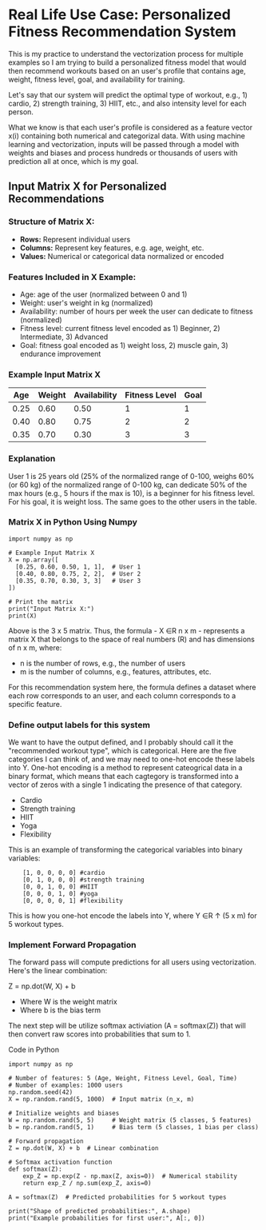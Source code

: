 # Real Life Use Case: Personalized Fitness Recommendation System

This is my practice to understand the vectorization process for multiple examples so I am trying to build a personalized fitness model that would then recommend workouts based on an user's profile that contains age, weight, fitness level, goal, and availability for training.  

Let's say that our system will predict the optimal type of workout, e.g., 1) cardio, 2) strength training, 3) HIIT, etc., and also intensity level for each person. 

What we know is that each user's profile is considered as a feature vector x(i) containing both numerical and categorizal data. With using machine learning and vectorization, inputs will be passed through a model with weights and biases and process hundreds or thousands of users with prediction all at once, which is my goal. 

## Input Matrix X for Personalized Recommendations

### Structure of Matrix X:
- **Rows:** Represent individual users
- **Columns:** Represent key features, e.g. age, weight, etc. 
- **Values:** Numerical or categorical data normalized or encoded 

### Features Included in X Example:

* Age: age of the user (normalized between 0 and 1)
* Weight: user's weight in kg (normalized)
* Availability: number of hours per week the user can dedicate to fitness (normalized)
* Fitness level: current fitness level encoded as 1) Beginner, 2) Intermediate, 3) Advanced
* Goal: fitness goal encoded as 1) weight loss, 2) muscle gain, 3) endurance improvement

### Example Input Matrix X

| Age  | Weight  | Availability | Fitness Level | Goal |
|------|---------|--------------|---------------|------|
| 0.25 | 0.60    | 0.50         | 1             | 1    |
| 0.40 | 0.80    | 0.75         | 2             | 2    |
| 0.35 | 0.70    | 0.30         | 3             | 3    |

### Explanation 

User 1 is 25 years old (25% of the normalized range of 0-100, weighs 60% (or 60 kg) of the normalized range of 0-100 kg, can dedicate 50% of the max hours (e.g., 5 hours if the max is 10), is a beginner for his fitness level. For his goal, it is weight loss. The same goes to the other users in the table. 

### Matrix X in Python Using Numpy

    import numpy as np

    # Example Input Matrix X
    X = np.array([
      [0.25, 0.60, 0.50, 1, 1],  # User 1
      [0.40, 0.80, 0.75, 2, 2],  # User 2
      [0.35, 0.70, 0.30, 3, 3]   # User 3
    ])

    # Print the matrix
    print("Input Matrix X:")
    print(X)

Above is the 3 x 5 matrix. Thus, the formula - X ∈R n x m - represents a matrix X that belongs to the space of real numbers (R) and has dimensions of n x m, where: 
* n is the number of rows, e.g., the number of users
* m is the number of columns, e.g., features, attributes, etc.

For this recommendation system here, the formula defines a dataset where each row corresponds to an user, and each column corresponds to a specific feature.

### Define output labels for this system 

We want to have the output defined, and I probably should call it the "recommended workout type", which is categorical. Here are the five categories I can think of, and we may need to one-hot encode these labels into Y. One-hot encoding is a method to represent cateogrical data in a binary format, which means that each cagtegory is transformed into a vector of zeros with a single 1 indicating the presence of that category. 
* Cardio
* Strength training
* HIIT
* Yoga
* Flexibility

This is an example of transforming the categorical variables into binary variables: 

        [1, 0, 0, 0, 0] #cardio
        [0, 1, 0, 0, 0] #strength training 
        [0, 0, 1, 0, 0] #HIIT
        [0, 0, 0, 1, 0] #yoga 
        [0, 0, 0, 0, 1] #flexibility 

This is how you one-hot encode the labels into Y, where Y ∈R ↑ (5 x m) for 5 workout types.

### Implement Forward Propagation 

The forward pass will compute predictions for all users using vectorization. Here's the linear combination:

Z = np.dot(W, X) + b 
* Where W is the weight matrix
* Where b is the bias term

The next step will be utilize softmax activiation (A = softmax(Z)) that will then convert raw scores into probabilities that sum to 1. 

Code in Python

    import numpy as np

    # Number of features: 5 (Age, Weight, Fitness Level, Goal, Time)
    # Number of examples: 1000 users
    np.random.seed(42)
    X = np.random.rand(5, 1000)  # Input matrix (n_x, m)

    # Initialize weights and biases
    W = np.random.rand(5, 5)     # Weight matrix (5 classes, 5 features)
    b = np.random.rand(5, 1)     # Bias term (5 classes, 1 bias per class)

    # Forward propagation
    Z = np.dot(W, X) + b  # Linear combination

    # Softmax activation function
    def softmax(Z):
        exp_Z = np.exp(Z - np.max(Z, axis=0))  # Numerical stability
        return exp_Z / np.sum(exp_Z, axis=0)

    A = softmax(Z)  # Predicted probabilities for 5 workout types

    print("Shape of predicted probabilities:", A.shape)
    print("Example probabilities for first user:", A[:, 0])

